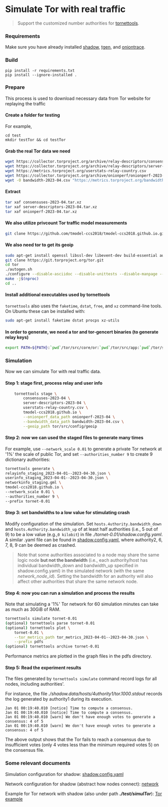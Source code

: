 # Simulate Tor with real traffic
>Support the customized number authorities for [tornettools](https://github.com/shadow/tornettools/tree/main).

### Requirements
Make sure you have already installed [shadow](https://github.com/shadow/shadow), [tgen](https://github.com/shadow/tgen), and [oniontrace](https://github.com/shadow/oniontrace).

### Build
```
pip install -r requirements.txt
pip install --ignore-installed .
```

### Prepare
This process is used to download necessary data from Tor website for replaying the traffic
#### Create a folder for testing
For example,
```
cd test
mkdir testTor && cd testTor
```

#### Grab the real Tor data we need

```bash
wget https://collector.torproject.org/archive/relay-descriptors/consensuses/consensuses-2023-04.tar.xz
wget https://collector.torproject.org/archive/relay-descriptors/server-descriptors/server-descriptors-2023-04.tar.xz
wget https://metrics.torproject.org/userstats-relay-country.csv
wget https://collector.torproject.org/archive/onionperf/onionperf-2023-04.tar.xz
wget -O bandwidth-2023-04.csv "https://metrics.torproject.org/bandwidth.csv?start=2023-04-01&end=2023-04-30"
```

#### Extract

```bash
tar xaf consensuses-2023-04.tar.xz
tar xaf server-descriptors-2023-04.tar.xz
tar xaf onionperf-2023-04.tar.xz
```


#### We also utilize privcount Tor traffic model measurements

```bash
git clone https://github.com/tmodel-ccs2018/tmodel-ccs2018.github.io.git
```

#### We also need tor to get its geoip

```bash
sudo apt-get install openssl libssl-dev libevent-dev build-essential automake zlib1g zlib1g-dev
git clone https://git.torproject.org/tor.git
cd tor
./autogen.sh
./configure --disable-asciidoc --disable-unittests --disable-manpage --disable-html-manual
make -j$(nproc)
cd ..
```

#### Install additional executables used by tornettools

`tornettools` also uses the `faketime`, `dstat`, `free`, and `xz` command-line
tools. On Ubuntu these can be installed with:

```bash
sudo apt-get install faketime dstat procps xz-utils
```

#### In order to generate, we need a tor and tor-gencert binaries (to generate relay keys)

```bash
export PATH=${PATH}:`pwd`/tor/src/core/or:`pwd`/tor/src/app:`pwd`/tor/src/tools
```

### Simulation

Now we can simulate Tor with real traffic data.

#### Step 1: stage first, process relay and user info

```bash
    tornettools stage \
        consensuses-2023-04 \
        server-descriptors-2023-04 \
        userstats-relay-country.csv \
        tmodel-ccs2018.github.io \
        --onionperf_data_path onionperf-2023-04 \
        --bandwidth_data_path bandwidth-2023-04.csv \
        --geoip_path tor/src/config/geoip
```

#### Step 2: now we can used the staged files to generate many times

For example, use `--network_scale 0.01` to generate a private Tor network at '1%' the scale of public Tor, and set `--authorities_number 9` to create 9 dictionary authorities:

```bash
tornettools generate \
relayinfo_staging_2023-04-01--2023-04-30.json \
userinfo_staging_2023-04-01--2023-04-30.json \
networkinfo_staging.gml \
tmodel-ccs2018.github.io \
--network_scale 0.01 \
--authorities_number 9 \
--prefix tornet-0.01
```

#### Step 3: set bandwidths to a low value for stimulating crash
Modify configuration of the simulation. Set `hosts.4uthority.bandwidth_down` and `hosts.4uthority.bandwidth_up` of at least half authorities (i.e., 5 out of 9) to be a low value (e.g.,`0 kilobit`) in file *./tornet-0.01/shadow.config.yaml*. A similar .yaml file can be found in [shadow.config.yaml](https://github.com/EtherCS/SecTor/blob/main/test/realTor/shadow.config.yaml), where authority2, 6, 7, 8, 9 can be deemed as crashed.
> Note that some authorities associated to a node may share the same logic node **but not the bandwidth** (i.e., each authority/host has individual bandwidth_down and bandwidth_up specified in shadow.config.yaml) in the simulated network (with the same *network_node_id*). Setting the bandwidth for an authority will also affect other authorities that share the same network node.


#### Step 4: now you can run a simulation and process the results

Note that simulating a '1%' Tor network for 60 simulation minutes can take as much as 30GiB of RAM.

```bash
tornettools simulate tornet-0.01
(optional) tornettools parse tornet-0.01
(optional) tornettools plot \
    tornet-0.01 \
    --tor_metrics_path tor_metrics_2023-04-01--2023-04-30.json \
    --prefix pdfs
(optional) tornettools archive tornet-0.01
```

Performance metrics are plotted in the graph files in the pdfs directory.

#### Step 5: Read the experiment results
The files generated by `tornettools simulate` command record logs for all nodes, including authorities'. 

For instance, the file *./shadow.data/hosts/4uthority1/tor.1000.stdout* records the log generated by authority1 during its execution.

```
Jan 01 00:19:40.010 [notice] Time to compute a consensus.
Jan 01 00:19:40.010 [notice] Time to compute a consensus.
Jan 01 00:19:40.010 [warn] We don't have enough votes to generate a consensus: 4 of 5
Jan 01 00:19:40.010 [warn] We don't have enough votes to generate a consensus: 4 of 5
```
The above output shows that the Tor fails to reach a consensus due to insufficient votes (only 4 votes less than the minimum required votes 5) on the consensus file.

### Some relevant documents

Simulation configuration for shadow: [shadow.config.yaml](https://shadow.github.io/docs/guide/shadow_config_spec.html)

Network configuration for shadow (abstract how nodes connect): [network](https://shadow.github.io/docs/guide/network_graph_spec.html)

Example for Tor network with shadow (also under path ***./test/simulTor***): [Tor example](https://shadow.github.io/docs/guide/getting_started_tor.html)